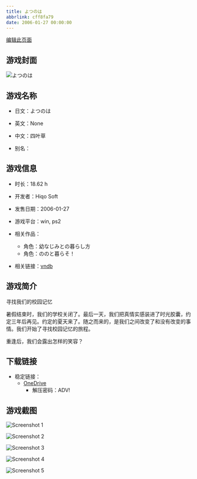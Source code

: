 ```yaml
---
title: よつのは
abbrlink: cff8fa79
date: 2006-01-27 00:00:00
---
```

[编辑此页面](https://github.com/ACG-3/ADV3-source/blob/main/source/_posts/games/%E3%82%88%E3%81%A4%E3%81%AE%E3%81%AF.md)

## 游戏封面

![よつのは](https://pan.timero.xyz/d/onedrive/img_lib_001/%E3%82%88%E3%81%A4%E3%81%AE%E3%81%AF_cover.avif)


## 游戏名称

- 日文：よつのは
- 英文：None
- 中文：四叶草

- 别名：


## 游戏信息

- 时长：18.62 h
- 开发者：Hiqo Soft
- 发售日期：2006-01-27
- 游戏平台：win, ps2
- 相关作品：
   - 角色：幼なじみとの暮らし方
   - 角色：ののと暮らそ！

- 相关链接：[vndb](https://vndb.org/v566)


## 游戏简介

寻找我们的校园记忆

暑假结束时，我们的学校关闭了。最后一天，我们把真情实感装进了时光胶囊，约定三年后再见。约定的夏天来了。随之而来的，是我们之间改变了和没有改变的事情。我们开始了寻找校园记忆的旅程。

重逢后，我们会露出怎样的笑容？




## 下载链接

- 稳定链接：
    - [OneDrive](https://pan.timero.xyz/onedrive/adv_lib_001/%E3%82%88%E3%81%A4%E3%81%AE%E3%81%AF)
        - 解压密码：ADV!



## 游戏截图


![Screenshot 1](https://pan.timero.xyz/d/onedrive/img_lib_001/%E3%82%88%E3%81%A4%E3%81%AE%E3%81%AF_Screenshot_1.avif)

![Screenshot 2](https://pan.timero.xyz/d/onedrive/img_lib_001/%E3%82%88%E3%81%A4%E3%81%AE%E3%81%AF_Screenshot_2.avif)

![Screenshot 3](https://pan.timero.xyz/d/onedrive/img_lib_001/%E3%82%88%E3%81%A4%E3%81%AE%E3%81%AF_Screenshot_3.avif)

![Screenshot 4](https://pan.timero.xyz/d/onedrive/img_lib_001/%E3%82%88%E3%81%A4%E3%81%AE%E3%81%AF_Screenshot_4.avif)

![Screenshot 5](https://pan.timero.xyz/d/onedrive/img_lib_001/%E3%82%88%E3%81%A4%E3%81%AE%E3%81%AF_Screenshot_5.avif)

